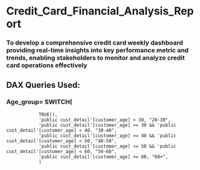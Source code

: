 # Credit_Card_Financial_Analysis_Report
### To develop a comprehensive credit card weekly dashboard providing real-time insights into key performance metric and trends, enabling stakeholders to monitor and analyze credit card operations effectively
## DAX Queries Used:
### Age_group= SWITCH(
                TRUE(),
                'public cust_detail'[customer_age] < 30, "20-30",
                'public cust_detail'[customer_age] >= 30 && 'public cust_detail'[customer_age] < 40, "30-40",
                'public cust_detail'[customer_age] >= 40 && 'public cust_detail'[customer_age] < 50, "40-50",
                'public cust_detail'[customer_age] >= 50 && 'public cust_detail'[customer_age] < 60, "50-60",
                'public cust_detail'[customer_age] >= 60, "60+",
                )
